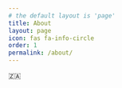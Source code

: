 ```yaml
---
# the default layout is 'page'
title: About
layout: page
icon: fas fa-info-circle
order: 1
permalink: /about/
---
```


🇿🇦
